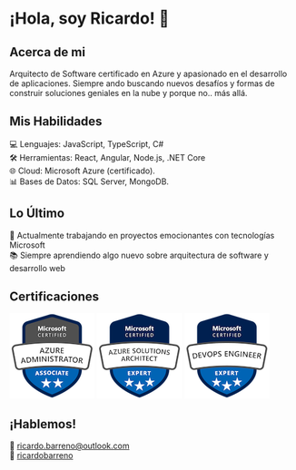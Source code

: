 # ¡Hola, soy Ricardo! 👋

## Acerca de mi

Arquitecto de Software certificado en Azure y apasionado en el desarrollo de aplicaciones. Siempre ando buscando nuevos desafíos y formas de construir soluciones geniales en la nube y porque no.. más allá.

## Mis Habilidades

💻 Lenguajes: JavaScript, TypeScript, C#  
🛠️ Herramientas: React, Angular, Node.js, .NET Core  
🌐 Cloud: Microsoft Azure (certificado).  
📊 Bases de Datos: SQL Server, MongoDB.  

## Lo Último

🔭 Actualmente trabajando en proyectos emocionantes con tecnologías Microsoft  
📚 Siempre aprendiendo algo nuevo sobre arquitectura de software y desarrollo web  

## Certificaciones

![asas](images/microsoft-certified-azure-administrator-associate.2.png)
![asas](images/microsoft-certified-azure-solutions-architect-expert.1.png)
![asas](images/microsoft-certified-devops-engineer-expert.png)

## ¡Hablemos!

📧 [ricardo.barreno@outlook.com](mailto:ricardo.barreno@outlook.com)  
🔗 [ricardobarreno](https://www.linkedin.com/in/ricardobarreno/)  
